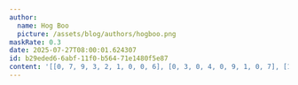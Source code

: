 ```yaml
---
author:
  name: Hog Boo
  picture: /assets/blog/authors/hogboo.png
maskRate: 0.3
date: 2025-07-27T08:00:01.624307
id: b29eded6-6abf-11f0-b564-71e1480f5e87
content: '[[0, 7, 9, 3, 2, 1, 0, 0, 6], [0, 3, 0, 4, 0, 9, 1, 0, 7], [1, 8, 2, 5, 7, 0, 0, 4, 9], [9, 5, 3, 8, 0, 4, 7, 1, 0], [8, 2, 7, 9, 1, 5, 0, 0, 3], [6, 0, 4, 2, 3, 0, 5, 9, 8], [3, 9, 1, 0, 5, 0, 2, 7, 4], [0, 6, 5, 7, 4, 0, 9, 8, 0], [0, 0, 8, 1, 0, 2, 6, 3, 0]]'
---
```

